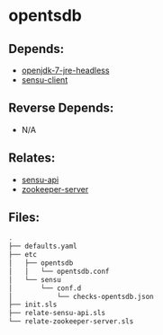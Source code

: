 # opentsdb

## Depends:

  -  [openjdk-7-jre-headless](/salt/openjdk-7-jre-headless)
  -  [sensu-client](/salt/sensu-client)

## Reverse Depends:

  -  N/A

## Relates:

  -  [sensu-api](/salt/sensu-api)
  -  [zookeeper-server](/salt/zookeeper-server)

## Files:

```bash
.
├── defaults.yaml
├── etc
│   ├── opentsdb
│   │   └── opentsdb.conf
│   └── sensu
│       └── conf.d
│           └── checks-opentsdb.json
├── init.sls
├── relate-sensu-api.sls
└── relate-zookeeper-server.sls
```

